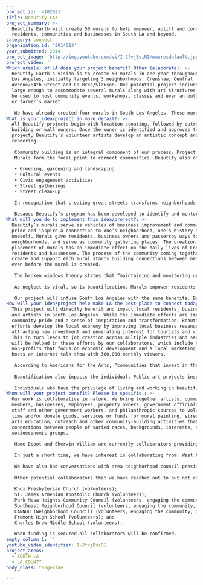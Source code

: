 ```yaml
---
project_id: '4102021'
title: Beautify LA!
project_summary: >-
  Beautify Earth will create 50 murals to help empower, uplift and connect
  residents, communities and businesses in South LA and beyond.
category: connect
organization_id: '2014013'
year_submitted: 2014
project_image: 'http://img.youtube.com/vi/I-2fvjBviRI/maxresdefault.jpg'
project_video: ''
Which area(s) of LA does your project benefit? Other (elaborate): >-
  Beautify Earth’s vision is to create 50 murals in one year throughout South
  Los Angeles, initially targeting 3 neighborhoods: Crenshaw, Central
  Avenue/84th Street and La Brea/Slauson. One potential project includes a space
  large enough to accommodate several murals along with art structures and can
  be used to host community events, workshops, classes and even an outdoor café
  or farmer’s market. 
   
   We have already created four murals in South Los Angeles. These murals were painted on walls in the Crenshaw district that were being tagged nightly. Since the murals have been installed, these walls have gone untouched—some for a full year. The community is proud, and building owners are ecstatic, calling them life changing for their businesses.
What is your idea/project in more detail?: >-
  All Beautify projects begin with location scouting, followed by outreach to
  building or wall owners. Once the owner is identified and approves the
  project, Beautify’s volunteer artists develop an artistic concept and
  rendering. 
   
   Community building is an integral component of our process. Project leaders identify neighborhood councils, schools and local nonprofits in order to build awareness and engage local volunteers. Next, a crew of volunteers is assembled to execute the project. They create a work plan and approach vendors for donations/discounts on supplies. 
   Murals form the focal point to connect communities. Beautify also offers free dance and arts education programs to local communities in tandem with mural creation. Other activities will be determined in partnership with the local community and may include:
   
   • Greening, gardening and landscaping 
   • Cultural events
   • Civic engagement activities
   • Street gatherings
   • Street clean-up 
   
   In recognition that creating great streets transforms neighborhoods and businesses, Mayor Garcetti established a Great Streets initiative to attract pedestrians and new businesses to revitalize streets that need help. Two of the 15 initial thoroughfares slated for improvements are in South Los Angeles (one on Crenshaw and one on Central Avenue). As part of our efforts in the next 12 months, we will be meeting with the Great Streets team to discuss incorporating Beautify’s mural painting and community development work into the Great Streets program. We will also meet with the new General Manager for Cultural Affairs about bringing our program to more neighborhoods. 
   
   Because Beautify’s program has been developed to identify and mentor neighborhood champions and inexpensively help them implement their vision for their community, Beautify can have a significant impact throughout the region within a very short timeframe. Adding two part-time staff members will allow us to accomplish the goals set out for this project and lay a firm foundation for Beautify’s future growth.
What will you do to implement this idea/project?: >-
  Beautify’s murals serve as vehicles of business improvement and community
  pride and inspire a connection to one’s neighborhood, one’s history and
  oneself. Murals give residents, business owners and passersby ways to identify
  neighborhoods, and serve as community gathering places. The creation and
  placement of murals has an immediate effect on the daily lives of Los Angeles
  residents and businesses. The process of the community coming together to
  create and support each mural starts building connections between neighbors
  even before the mural is created.
   
   The broken windows theory states that “maintaining and monitoring urban environments in a well-ordered condition may stop further vandalism and escalation into more serious crime.” Neglect creates a sense of hopelessness and despair. Conversely, “perceived beauty or aesthetic character of a location has a positive and significant effect on perceived community satisfaction. It is one of the most significant factors alongside economic security, good schools, and the perceived capacity for social interaction.” (Florida, Mellander and Stolarick, 2009). Aesthetic negligence is also correlated with high crime and poverty. Whether a symptom of depressed economic times, insufficient economic development or natural disaster, lack of public attention and investment leaves its stain on local residents and businesses.
   
   As neglect is viral, so is beautification. Murals empower residents and communities, and connect them with one another. Businesses that have participated in other Beautify Earth projects have reported up to a 50% increase in revenue in less than a year’s time as a result of our contribution to their otherwise blank and blighted walls. Countless residents and patrons have commented about their delight in seeing otherwise unsightly areas virtually transformed as a result of our work.
   
   Our project will infuse South Los Angeles with the same benefits. By 2050, we believe that our impact will be citywide. We will have brought art and beauty to every neglected wall and neighborhood, inspiring others to showcase their creativity and making LA one of the most inspiring cities in the world – a city that values the voice of each individual, and connects them to one another through meaningful artistic and civic engagement activities. Often forgotten, South Los Angeles will have moved past its blighted history and begin a transformation worthy of its tremendous potential.
How will your idea/project help make LA the best place to connect today? In LA2050?: >-
  This project will directly benefit and impact local residents, business owners
  and artists in South Los Angeles. While the immediate effects are improved
  community pride and a sense of inspiration and transformation, Beautify’s
  efforts develop the local economy by improving local business revenue,
  attracting new investment and generating interest for tourists and visitors.
  This in turn leads to job creation across multiple industries and sectors. We
  will be helped in these efforts by our collaborators, which include two
  non-profits that focus on economic development and a local marketing firm that
  hosts an internet talk show with 300,000 monthly viewers. 
   
   According to Americans for the Arts, “communities that invest in the arts reap the additional benefits of jobs, economic growth, and a quality of life that positions those communities to compete in our 21st-century creative economy.” In other words, “Investments in public art are not just for cultural or aesthetic purposes; they also can have a positive bottom-line economic impact, with material financial benefits to their owners. Good art is good business.” (Rosenfeld, 2012).
   
   Beautification also impacts the individual. Public art projects inspire; they open minds and hearts. The mural process is both a demonstration of support and a call to action. Murals can empower youth to use their creativity to join in a sense of ownership and pride instead of following an impulse for destruction or isolation. Murals connect individuals to their neighborhoods and serve as an example that anyone can become engaged, take responsible action and lend to the richness of their own community. 
   
   Individuals who have the privilege of living and working in beautiful settings feel valued. And when people feel valued, they recognize the importance of their own voice and ability to create change in their communities. Enhancing and beautifying neighborhoods therefore paves the way for greater civic participation, including neighborhood council representation, elected official outreach and voter turnout.
Whom will your project benefit? Please be specific.: >-
  Our work is collaborative in nature. We bring together artists, community
  members, businesses, employees, property owners, government officials, their
  staff and other government workers, and philanthropic sources to volunteer
  time and/or donate goods, services or funds for mural painting, street fairs,
  arts education, outreach and other community-building activities that increase
  connections between people of varied races, backgrounds, interests, and
  socioeconomic groups.
   
   Home Depot and Sherwin William are currently collaborators providing supplies and volunteers. Project leaders live and/or work in the area and are deeply connected to their community. The project leader begins by connecting with local organizations and businesses to find walls and volunteers.
   
   In just a short time, we have interest in collaborating from: West Angeles Community Development Corporation (connected with West Angeles Church, which is a cornerstone of the Crenshaw community and involved in economic development activities in the area); George Crenshaw Development Corp. (facilitating transit-oriented development); Dan Rosenfeld, who has worked extensively in South LA, is former deputy to Supervisor Mark Ridley Thomas and President of George Crenshaw Development Corp.; and Starlett Quarles of urban X marketing (branding, urban marketing, and community PR services), who hosts an Internet talk show with 300,000 viewers and was honored as one of Los Angeles’ Most Influential African American Movers and Shakers by the LA Wave Newspaper. 
   
   We have also had conversations with area neighborhood council presidents who are excited to work with us and will include us on agendas to obtain official support in the near future. We have also reached out to the Greater LA African-American Chamber and the LA Latino Chamber. 
   
   Other potential collaborators that we have reached out to but not confirmed:
   
   Knox Presbyterian Church (volunteers); 
   St. James Armenian Apostolic Church (volunteers); 
   Park Mesa Heights Community Council (volunteers, engaging the community, outreach); Crenshaw High School (volunteers); 
   Southeast Neighborhood Council (volunteers, engaging the community, outreach); 
   CANNDU (Neighborhood Council) (volunteers, engaging the community, outreach); 
   Fremont High School (volunteers); and
   Charles Drew Middle School (volunteers).
   
   When funding is secured all collaborators will be confirmed.
empty_column_1: ''
youtube_video_identifier: I-2fvjBviRI
project_areas:
  - SOUTH LA
  - LA COUNTY
body_class: tangerine

---
```


